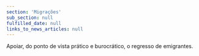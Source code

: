 ```yaml
---
section: 'Migrações'
sub_section: null
fulfilled_date: null
links_to_news_articles: null
---
```


Apoiar, do ponto de vista prático e burocrático, o regresso de emigrantes.